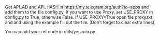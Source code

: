 Get API_AD and API_HASH in https://my.telegram.org/auth?to=apps and add them to the file config.py. if you want to use Proxy, set USE_PROXY in config.py to True, otherwise False. If USE_PROXY=True open file proxy.txt and and using the example fill out the file. (Don't forget to clear extra lines)

You can add your ref code in utils/yescoin.py
